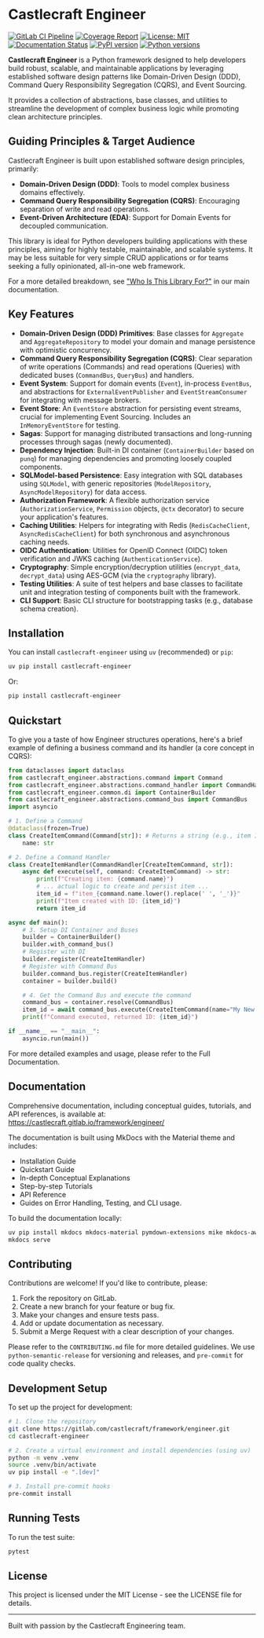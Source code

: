 # Castlecraft Engineer

[![GitLab CI Pipeline](https://gitlab.com/castlecraft/framework/engineer/badges/main/pipeline.svg)](https://gitlab.com/castlecraft/framework/engineer/-/pipelines)
[![Coverage Report](https://gitlab.com/castlecraft/framework/engineer/badges/main/coverage.svg)](https://gitlab.com/castlecraft/framework/engineer/-/pipelines)
[![License: MIT](https://img.shields.io/badge/License-MIT-yellow.svg)](https://opensource.org/licenses/MIT)
[![Documentation Status](https://img.shields.io/badge/docs-latest-blue.svg)](https://engineer.castlecraft.in/)
[![PyPI version](https://img.shields.io/pypi/v/castlecraft-engineer.svg)](https://pypi.org/project/castlecraft-engineer/)
[![Python versions](https://img.shields.io/pypi/pyversions/castlecraft-engineer.svg)](https://pypi.org/project/castlecraft-engineer/)

**Castlecraft Engineer** is a Python framework designed to help developers build robust, scalable, and maintainable applications by leveraging established software design patterns like Domain-Driven Design (DDD), Command Query Responsibility Segregation (CQRS), and Event Sourcing.

It provides a collection of abstractions, base classes, and utilities to streamline the development of complex business logic while promoting clean architecture principles.

## Guiding Principles & Target Audience

Castlecraft Engineer is built upon established software design principles, primarily:

*   **Domain-Driven Design (DDD)**: Tools to model complex business domains effectively.
*   **Command Query Responsibility Segregation (CQRS)**: Encouraging separation of write and read operations.
*   **Event-Driven Architecture (EDA)**: Support for Domain Events for decoupled communication.

This library is ideal for Python developers building applications with these principles, aiming for highly testable, maintainable, and scalable systems.
It may be less suitable for very simple CRUD applications or for teams seeking a fully opinionated, all-in-one web framework.

For a more detailed breakdown, see ["Who Is This Library For?"](https://engineer.castlecraft.in/#who-is-this-library-for) in our main documentation.


## Key Features

*   **Domain-Driven Design (DDD) Primitives**: Base classes for `Aggregate` and `AggregateRepository` to model your domain and manage persistence with optimistic concurrency.
*   **Command Query Responsibility Segregation (CQRS)**: Clear separation of write operations (Commands) and read operations (Queries) with dedicated buses (`CommandBus`, `QueryBus`) and handlers.
*   **Event System**: Support for domain events (`Event`), in-process `EventBus`, and abstractions for `ExternalEventPublisher` and `EventStreamConsumer` for integrating with message brokers.
*   **Event Store**: An `EventStore` abstraction for persisting event streams, crucial for implementing Event Sourcing. Includes an `InMemoryEventStore` for testing.
*   **Sagas**: Support for managing distributed transactions and long-running processes through sagas (newly documented).
*   **Dependency Injection**: Built-in DI container (`ContainerBuilder` based on `punq`) for managing dependencies and promoting loosely coupled components.
*   **SQLModel-based Persistence**: Easy integration with SQL databases using `SQLModel`, with generic repositories (`ModelRepository`, `AsyncModelRepository`) for data access.
*   **Authorization Framework**: A flexible authorization service (`AuthorizationService`, `Permission` objects, `@ctx` decorator) to secure your application's features.
*   **Caching Utilities**: Helpers for integrating with Redis (`RedisCacheClient`, `AsyncRedisCacheClient`) for both synchronous and asynchronous caching needs.
*   **OIDC Authentication**: Utilities for OpenID Connect (OIDC) token verification and JWKS caching (`AuthenticationService`).
*   **Cryptography**: Simple encryption/decryption utilities (`encrypt_data`, `decrypt_data`) using AES-GCM (via the `cryptography` library).
*   **Testing Utilities**: A suite of test helpers and base classes to facilitate unit and integration testing of components built with the framework.
*   **CLI Support**: Basic CLI structure for bootstrapping tasks (e.g., database schema creation).

## Installation

You can install `castlecraft-engineer` using `uv` (recommended) or `pip`:

```bash
uv pip install castlecraft-engineer
```
Or:
```bash
pip install castlecraft-engineer
```

## Quickstart

To give you a taste of how Engineer structures operations, here's a brief example of defining a business command and its handler (a core concept in CQRS):

```python
from dataclasses import dataclass
from castlecraft_engineer.abstractions.command import Command
from castlecraft_engineer.abstractions.command_handler import CommandHandler
from castlecraft_engineer.common.di import ContainerBuilder
from castlecraft_engineer.abstractions.command_bus import CommandBus
import asyncio

# 1. Define a Command
@dataclass(frozen=True)
class CreateItemCommand(Command[str]): # Returns a string (e.g., item ID)
    name: str

# 2. Define a Command Handler
class CreateItemHandler(CommandHandler[CreateItemCommand, str]):
    async def execute(self, command: CreateItemCommand) -> str:
        print(f"Creating item: {command.name}")
        # ... actual logic to create and persist item ...
        item_id = f"item_{command.name.lower().replace(' ', '_')}"
        print(f"Item created with ID: {item_id}")
        return item_id

async def main():
    # 3. Setup DI Container and Buses
    builder = ContainerBuilder()
    builder.with_command_bus()
    # Register with DI
    builder.register(CreateItemHandler)
    # Register with Command Bus
    builder.command_bus.register(CreateItemHandler)
    container = builder.build()

    # 4. Get the Command Bus and execute the command
    command_bus = container.resolve(CommandBus)
    item_id = await command_bus.execute(CreateItemCommand(name="My New Item"))
    print(f"Command executed, returned ID: {item_id}")

if __name__ == "__main__":
    asyncio.run(main())
```

For more detailed examples and usage, please refer to the Full Documentation.

## Documentation

Comprehensive documentation, including conceptual guides, tutorials, and API references, is available at:
https://castlecraft.gitlab.io/framework/engineer/

The documentation is built using MkDocs with the Material theme and includes:
*   Installation Guide
*   Quickstart Guide
*   In-depth Conceptual Explanations
*   Step-by-step Tutorials
*   API Reference
*   Guides on Error Handling, Testing, and CLI usage.

To build the documentation locally:
```bash
uv pip install mkdocs mkdocs-material pymdown-extensions mike mkdocs-awesome-pages-plugin
mkdocs serve
```

## Contributing

Contributions are welcome! If you'd like to contribute, please:
1.  Fork the repository on GitLab.
2.  Create a new branch for your feature or bug fix.
3.  Make your changes and ensure tests pass.
4.  Add or update documentation as necessary.
5.  Submit a Merge Request with a clear description of your changes.

Please refer to the `CONTRIBUTING.md` file for more detailed guidelines.
We use `python-semantic-release` for versioning and releases, and `pre-commit` for code quality checks.

## Development Setup

To set up the project for development:
```bash
# 1. Clone the repository
git clone https://gitlab.com/castlecraft/framework/engineer.git
cd castlecraft-engineer

# 2. Create a virtual environment and install dependencies (using uv)
python -m venv .venv
source .venv/bin/activate
uv pip install -e ".[dev]"

# 3. Install pre-commit hooks
pre-commit install
```

## Running Tests

To run the test suite:
```bash
pytest
```

## License

This project is licensed under the MIT License - see the LICENSE file for details.

---

Built with passion by the Castlecraft Engineering team.
